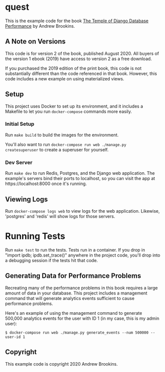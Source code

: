 # quest

This is the example code for the book [The Temple of Django Database Performance](https://spellbookpress.com/books/temple-of-django-database-performance/) by Andrew Brookins.

## A Note on Versions

This code is for version 2 of the book, published August 2020. All buyers of the version 1 ebook (2019) have access to version 2 as a free download.

If you purchased the 2019 edition of the print book, this code is not substantially different than the code referenced in that book. However, this code includes a new example on using materialized views.

## Setup

This project uses Docker to set up its environment, and it includes a Makefile to let you run `docker-compose` commands more easily.

### Initial Setup

Run `make build` to build the images for the environment.

You'll also want to run `docker-compose run web ./manage.py createsuperuser` to create a superuser for yourself.

### Dev Server

Run `make dev` to run Redis, Postgres, and the Django web application. The example's servers bind their ports to localhost, so you can visit the app at https://localhost:8000 once it's running.

## Viewing Logs

Run `docker-compose logs web` to view logs for the web application. Likewise, 'postgres' and 'redis' will show logs for those servers.

# Running Tests

Run `make test` to run the tests. Tests run in a container. If you drop in "import ipdb; ipdb.set_trace()" anywhere in the project code, you'll drop into a debugging session if the tests hit that code.

## Generating Data for Performance Problems

Recreating many of the performance problems in this book requires a large amount of data in your database. This project includes a management command that will generate analytics events sufficient to cause performance problems.

Here's an example of using the management command to generate 500,000 analytics events for the user with
ID 1 (in my case, this is my admin user):

    $ docker-compose run web ./manage.py generate_events --num 500000 --user-id 1

## Copyright

This example code is copyright 2020 Andrew Brookins.
